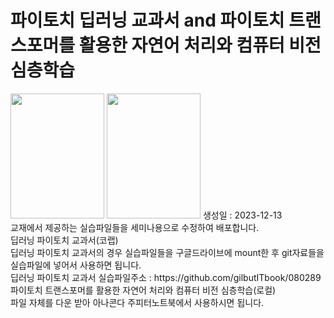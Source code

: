 # 파이토치 딥러닝 교과서 and 파이토치 트랜스포머를 활용한 자연어 처리와 컴퓨터 비전 심층학습 
<img src = 'https://image.yes24.com/goods/107664335/XL' width = 150 height = 200>
<img src = 'https://encrypted-tbn0.gstatic.com/images?q=tbn:ANd9GcT2xvNIarL7WT77fWaI9dHJUrndNEjDYoIKXQ&usqp=CAU' width = 150 height = 200>
생성일 : 2023-12-13<br/>
교재에서 제공하는 실습파일들을 세미나용으로 수정하여 배포합니다.<br/>
딥러닝 파이토치 교과서(코랩)<br/>
딥러닝 파이토치 교과서의 경우 실습파일들을 구글드라이브에 mount한 후 git자료들을 실습파일에 넣어서 사용하면 됩니다.<br/>
딥러닝 파이토치 교과서 실습파일주소 : https://github.com/gilbutITbook/080289<br/>
파이토치 트랜스포머를 활용한 자연어 처리와 컴퓨터 비전 심층학습(로컬) <br/>
파일 자체를 다운 받아 아나콘다 주피터노트북에서 사용하시면 됩니다.
